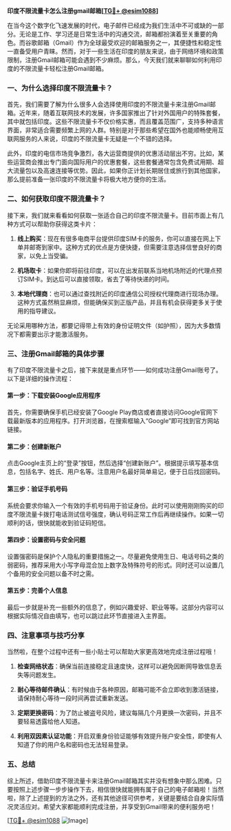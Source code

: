 **印度不限流量卡怎么注册gmail邮箱[[TG💪+ @esim1088](https://t.me/s/esim1088)]**

在当今这个数字化飞速发展的时代，电子邮件已经成为我们生活中不可或缺的一部分。无论是工作、学习还是日常生活中的沟通交流，邮箱都扮演着至关重要的角色。而谷歌邮箱（Gmail）作为全球最受欢迎的邮箱服务之一，其便捷性和稳定性一直备受用户青睐。然而，对于一些生活在印度的朋友来说，由于网络环境和政策限制，注册Gmail邮箱可能会遇到不少麻烦。那么，今天我们就来聊聊如何利用印度的不限流量卡轻松注册Gmail邮箱。

### **一、为什么选择印度不限流量卡？**

首先，我们需要了解为什么很多人会选择使用印度的不限流量卡来注册Gmail邮箱。近年来，随着互联网技术的发展，许多国家推出了针对外国用户的特殊套餐，其中就包括印度。这些不限流量卡不仅价格实惠，而且覆盖范围广，支持多种语言界面，非常适合需要频繁上网的人群。特别是对于那些希望在国外也能顺畅使用互联网服务的人来说，印度的不限流量卡无疑是一个不错的选择。

此外，印度的电信市场竞争激烈，各大运营商提供的优惠活动层出不穷。比如，某些运营商会推出专门面向国际用户的优惠套餐，这些套餐通常包含免费试用期、超大流量包以及高速连接等优势。因此，如果你正计划长期居住或旅行到其他国家，那么提前准备一张印度的不限流量卡将极大地方便你的生活。

### **二、如何获取印度不限流量卡？**

接下来，我们就来看看如何获取一张适合自己的印度不限流量卡。目前市面上有几种方式可以帮助你获得这类卡片：

1. **线上购买**：现在有很多电商平台提供印度SIM卡的服务，你可以直接在网上下单并邮寄到家中。这种方式的优点是方便快捷，但需要注意选择信誉良好的商家，以免上当受骗。
   
2. **机场取卡**：如果你即将前往印度，可以在出发前联系当地机场附近的代理点预订SIM卡。到达后可以直接领取，省去了等待快递的时间。

3. **本地代理商**：也可以通过查找附近的印度通信公司授权代理商进行现场办理。这种方式虽然稍显麻烦，但能确保买到正版产品，并且有机会获得更多关于使用的指导建议。

无论采用哪种方法，都要记得带上有效的身份证明文件（如护照），因为大多数情况下都需要出示才能激活服务。

### **三、注册Gmail邮箱的具体步骤**

有了印度不限流量卡之后，接下来就是重点环节——如何成功注册Gmail账号了。以下是详细的操作流程：

#### **第一步：下载安装Google应用程序**
首先，你需要确保手机已经安装了Google Play商店或者直接访问Google官网下载最新版本的应用程序。打开浏览器，在搜索框输入“Google”即可找到官方网站链接。

#### **第二步：创建新账户**
点击Google主页上的“登录”按钮，然后选择“创建新账户”。根据提示填写基本信息，包括名字、姓氏、用户名等。注意用户名最好简单易记，便于日后找回密码。

#### **第三步：验证手机号码**
系统会要求你输入一个有效的手机号码用于验证身份。此时可以使用刚刚购买的印度不限流量卡拨打电话测试信号强度，确认号码正常工作后再继续操作。如果一切顺利的话，很快就能收到验证码短信。

#### **第四步：设置密码与安全问题**
设置强密码是保护个人隐私的重要措施之一。尽量避免使用生日、电话号码之类的弱密码，推荐采用大小写字母混合加上数字及特殊符号的形式。同时还可以设置几个备用的安全问题以备不时之需。

#### **第五步：完善个人信息**
最后一步就是补充一些额外的信息了，例如兴趣爱好、职业等等。这部分内容可以根据实际情况自由填写，也可以跳过此环节直接进入主界面。

### **四、注意事项与技巧分享**

当然啦，在整个过程中还有一些小贴士可以帮助大家更高效地完成注册过程哦！

1. **检查网络状态**：确保当前连接稳定且速度快，这样可以避免因断网导致信息丢失等问题发生。

2. **耐心等待邮件确认**：有时候由于各种原因，邮箱可能不会立即收到激活链接，请保持耐心等待一段时间再尝试重新发送。

3. **定期更换密码**：为了防止被盗号风险，建议每隔几个月更换一次密码，并且不要轻易透露给他人知道。

4. **利用双因素认证功能**：开启双重身份验证能够有效提升账户安全性，即使有人知道了你的用户名和密码也无法轻易登录。

### **五、总结**

综上所述，借助印度不限流量卡来注册Gmail邮箱其实并没有想象中那么困难。只要按照上述步骤一步步操作下去，相信很快就能拥有属于自己的电子邮箱啦！当然啦，除了上述提到的方法之外，还有其他途径可供参考，关键是要结合自身实际情况灵活应对。希望大家都能顺利完成注册，并享受到Gmail带来的便利服务吧！

[[TG💪+ @esim1088](https://t.me/s/esim1088) ![Image](https://i.postimg.cc/4NQfJmqS/Snipaste-2025-05-13-00-14-12.png)]